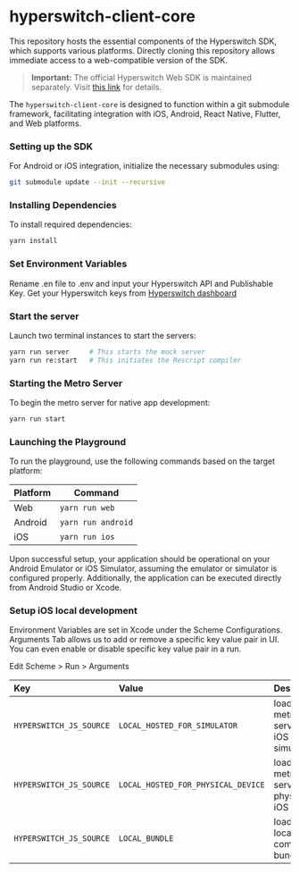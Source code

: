 # hyperswitch-client-core

This repository hosts the essential components of the Hyperswitch SDK, which supports various platforms. Directly cloning this repository allows immediate access to a web-compatible version of the SDK.

> **Important:** The official Hyperswitch Web SDK is maintained separately. Visit [this link](https://github.com/juspay/hyperswitch-web) for details.

The `hyperswitch-client-core` is designed to function within a git submodule framework, facilitating integration with iOS, Android, React Native, Flutter, and Web platforms.

### Setting up the SDK

For Android or iOS integration, initialize the necessary submodules using:

```sh
git submodule update --init --recursive
```



### Installing Dependencies

To install required dependencies:

```sh
yarn install
```

### Set Environment Variables 

Rename .en file to .env and input your Hyperswitch API and Publishable Key. Get your Hyperswitch keys from [Hyperswitch dashboard](https://app.hyperswitch.io/dashboard/register)
 
### Start the server

Launch two terminal instances to start the servers:

```sh
yarn run server     # This starts the mock server
yarn run re:start   # This initiates the Rescript compiler
```

### Starting the Metro Server

To begin the metro server for native app development:

```sh
yarn run start
```

### Launching the Playground

To run the playground, use the following commands based on the target platform:

| Platform | Command         |
|----------|-----------------|
| Web      | `yarn run web`   |
| Android  | `yarn run android` |
| iOS      | `yarn run ios`   |

Upon successful setup, your application should be operational on your Android Emulator or iOS Simulator, assuming the emulator or simulator is configured properly. Additionally, the application can be executed directly from Android Studio or Xcode.


### Setup iOS local development

Environment Variables are set in Xcode under the Scheme Configurations. Arguments Tab allows us to add or remove a specific key value pair in UI. You can even enable or disable specific key value pair in a run.

Edit Scheme > Run > Arguments

| Key                     | Value                              | Description                                   |
| :---------------------- | :--------------------------------- | :-------------------------------------------- |
| `HYPERSWITCH_JS_SOURCE` | `LOCAL_HOSTED_FOR_SIMULATOR`       | load from metro server on iOS simulator       |
| `HYPERSWITCH_JS_SOURCE` | `LOCAL_HOSTED_FOR_PHYSICAL_DEVICE` | load from metro server on physical iOS device |
| `HYPERSWITCH_JS_SOURCE` | `LOCAL_BUNDLE`                     | load from local pre-compiled bundle           |

